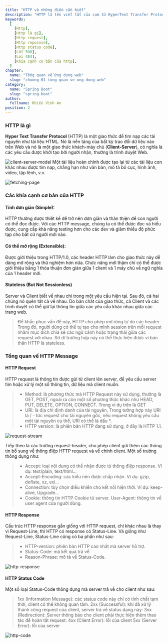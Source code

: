 ```yaml
---
title: "HTTP và những điều cần biết"
description: "HTTP là tên viết tắt của cụm từ HyperText Transfer Protocol, dịch theo tiếng Việt là giao thức truyền tải siêu văn bản. HTTP được dùng trong www (world wide web) với mục đích tạo nên nền tảng kết nối giữa client và server."
keywords:
  [
    [Http],
    [Http là gi],
    [Http request],
    [Http reposnse],
    [Http status code],
    [Lỗi 500],
    [Lỗi 404],
    [Khía cạnh cơ bản của http],
  ]
chapter:
  name: "Tổng quan về ứng dụng web"
  slug: "chuong-01-tong-quan-ve-ung-dung-web"
category:
  name: "Spring Boot"
  slug: "spring-boot"
author:
  fullname: Khiếu Vinh An
position: 2
---
```


### HTTP là gì

**Hyper Text Transfer Protocol** (HTTP) là một giao thức để tìm nạp các tài nguyên như tài liệu HTML. Nó là nền tảng của bất kỳ trao đổi dữ liệu nào trên Web và nó là một giao thức khách-máy chủ (**Client-Server**), có nghĩa là các yêu cầu được khởi tạo bởi người nhận, thường là trình duyệt Web.

![client-server-model](https://1.bp.blogspot.com/-L95P9p9PDfI/WqvflWNeEqI/AAAAAAAAAa0/JPzrhonvuDElUidmK0oS0jqmDwn_aPwPwCLcBGAs/s1600/Client-server-model.svg.png)
Một tài liệu hoàn chỉnh được tạo lại từ các tài liệu con khác nhau được tìm nạp, chẳng hạn như văn bản, mô tả bố cục, hình ảnh, video, tập lệnh, v.v.

![fetching-page](https://developer.mozilla.org/en-US/docs/Web/HTTP/Overview/fetching_a_page.png)

### Các khía cạnh cơ bản của HTTP

#### Tính đơn giản (Simple):

HTTP thường được thiết kế để trở nên đơn giản và thân thiện để con người có thể đọc được. Với các HTTP message, chúng ta có thể được đọc và hiểu được, cung cấp khả năng testing hơn cho các dev và giảm thiểu độ phức tạp cho bất cứ người mới nào.

#### Có thể mở rộng (Extensible):

Được giới thiệu trong HTTP/1.0, các header HTTP làm cho giao thức này dễ dàng mở rộng và thử nghiệm hơn nữa. Chức năng mới thậm chí có thể được giới thiệu bằng 1 thỏa thuận đơn giản giữa 1 client và 1 máy chủ về ngữ nghĩa của 1 header mới.

#### Stateless (But Not Sessionless)

Server và Client biết về nhau chi trong một yêu cầu hiện tại. Sau đó, cả hai chúng nó quên tất cả về nhau. Do bản chất của giao thức, cả Client và các trình duyệt có thể giữ lại thông tin giữa các yêu cầu khác nhau giữa các trang web.

> Để khắc phục vấn đề này, HTTP cho phép mở rộng tự do các header. Trong đó, người dùng có thể tự tạo cho mình session trên mỗi request nhằm mục đích chia sẻ các ngữ cảnh hoặc trạng thái giữa các request với nhau. Sở dĩ trường hợp này có thể thực hiện được vì bản thân HTTP là stateless.

### Tổng quan về HTTP Message

#### HTTP Request

HTTP request là thông tin được gửi từ client lên server, để yêu cầu server tìm hoặc xử lý một số thông tin, dữ liệu mà client muốn.

> - Method: là phương thức mà HTTP Request này sử dụng, thường là GET, POST, ngoài ra còn một số phương thức khác như HEAD, PUT, DELETE, OPTION, CONNECT. Trong ví dụ trên là GET
> - URI: là địa chỉ định danh của tài nguyên. Trong tường hợp này URI là / - tức request cho tài nguyên gốc, nếu request không yêu cầu một tài nguyên cụ thể, URI có thể là dấu \*.
> - HTTP version: là phiên bản HTTP đang sử dụng, ở đây là HTTP 1.1.

![request-stream](https://theegeek.com/wp-content/uploads/2014/12/HTTP-Request-Stream-Example.jpg)

Tiếp theo là các trường request-header, cho phép client gửi thêm các thông tin bổ sung về thông điệp HTTP request và về chính client. Một số trường thông dụng như:

> - Accept: loại nội dung có thể nhận được từ thông điệp response. Ví dụ: text/plain, text/html…
> - Accept-Encoding: các kiểu nén được chấp nhận. Ví dụ: gzip, deflate, xz, exi…
> - Connection: tùy chọn điều khiển cho kết nối hiện thời. Ví dụ: keep-alive, Upgrade…
> - Cookie: thông tin HTTP Cookie từ server.
>   User-Agent: thông tin về user agent của người dùng.

#### HTTP Response

Cấu trúc HTTP response gần giống với HTTP request, chỉ khác nhau là thay vì Request-Line, thì HTTP có response có Status-Line. Và giống như Request-Line, Status-Line cũng có ba phần như sau:

> - HTTP-version: phiên bản HTTP cao nhất mà server hỗ trợ.
> - Status-Code: mã kết quả trả về.
> - Reason-Phrase: mô tả về Status-Code.

![http-response](https://images.viblo.asia/d4d042c6-1606-44c8-a7cc-0130d38f281e.png)

#### HTTP Status Code

Một số loại Status-Code thông dụng mà server trả về cho client như sau:

> 1xx (Information Message): các status code này chỉ có tính chất tạm thời, client có thể không quan tâm.
> 2xx (Successful): khi đã xử lý thành công request của client, server trả về status dạng này:
> 3xx (Redirection): Server thông báo cho client phải thực hiện thêm thao tác để hoàn tất request:
> 4xx (Client Error): lỗi của client
> 5xx (Server Error): lỗi của server

![http-code](https://softcrony.com/blog/wp-content/uploads/2020/07/http-code.png)
